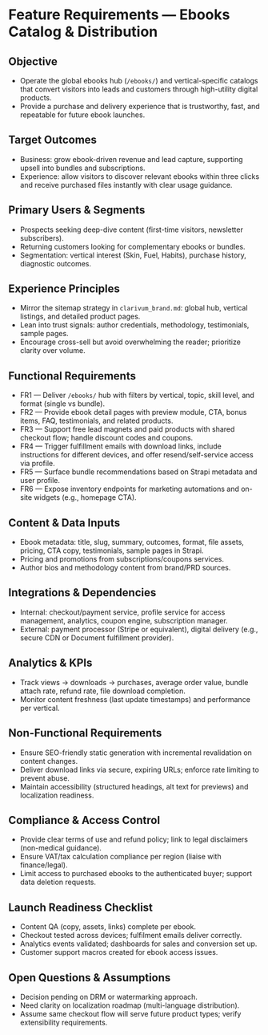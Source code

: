 # Feature Requirements — Ebooks Catalog & Distribution

## Objective
- Operate the global ebooks hub (`/ebooks/`) and vertical-specific catalogs that convert visitors into leads and customers through high-utility digital products.
- Provide a purchase and delivery experience that is trustworthy, fast, and repeatable for future ebook launches.

## Target Outcomes
- Business: grow ebook-driven revenue and lead capture, supporting upsell into bundles and subscriptions.
- Experience: allow visitors to discover relevant ebooks within three clicks and receive purchased files instantly with clear usage guidance.

## Primary Users & Segments
- Prospects seeking deep-dive content (first-time visitors, newsletter subscribers).
- Returning customers looking for complementary ebooks or bundles.
- Segmentation: vertical interest (Skin, Fuel, Habits), purchase history, diagnostic outcomes.

## Experience Principles
- Mirror the sitemap strategy in `clarivum_brand.md`: global hub, vertical listings, and detailed product pages.
- Lean into trust signals: author credentials, methodology, testimonials, sample pages.
- Encourage cross-sell but avoid overwhelming the reader; prioritize clarity over volume.

## Functional Requirements
- FR1 — Deliver `/ebooks/` hub with filters by vertical, topic, skill level, and format (single vs bundle).
- FR2 — Provide ebook detail pages with preview module, CTA, bonus items, FAQ, testimonials, and related products.
- FR3 — Support free lead magnets and paid products with shared checkout flow; handle discount codes and coupons.
- FR4 — Trigger fulfillment emails with download links, include instructions for different devices, and offer resend/self-service access via profile.
- FR5 — Surface bundle recommendations based on Strapi metadata and user profile.
- FR6 — Expose inventory endpoints for marketing automations and on-site widgets (e.g., homepage CTA).

## Content & Data Inputs
- Ebook metadata: title, slug, summary, outcomes, format, file assets, pricing, CTA copy, testimonials, sample pages in Strapi.
- Pricing and promotions from subscriptions/coupons services.
- Author bios and methodology content from brand/PRD sources.

## Integrations & Dependencies
- Internal: checkout/payment service, profile service for access management, analytics, coupon engine, subscription manager.
- External: payment processor (Stripe or equivalent), digital delivery (e.g., secure CDN or Document fulfillment provider).

## Analytics & KPIs
- Track views → downloads → purchases, average order value, bundle attach rate, refund rate, file download completion.
- Monitor content freshness (last update timestamps) and performance per vertical.

## Non-Functional Requirements
- Ensure SEO-friendly static generation with incremental revalidation on content changes.
- Deliver download links via secure, expiring URLs; enforce rate limiting to prevent abuse.
- Maintain accessibility (structured headings, alt text for previews) and localization readiness.

## Compliance & Access Control
- Provide clear terms of use and refund policy; link to legal disclaimers (non-medical guidance).
- Ensure VAT/tax calculation compliance per region (liaise with finance/legal).
- Limit access to purchased ebooks to the authenticated buyer; support data deletion requests.

## Launch Readiness Checklist
- Content QA (copy, assets, links) complete per ebook.
- Checkout tested across devices; fulfilment emails deliver correctly.
- Analytics events validated; dashboards for sales and conversion set up.
- Customer support macros created for ebook access issues.

## Open Questions & Assumptions
- Decision pending on DRM or watermarking approach.
- Need clarity on localization roadmap (multi-language distribution).
- Assume same checkout flow will serve future product types; verify extensibility requirements.

